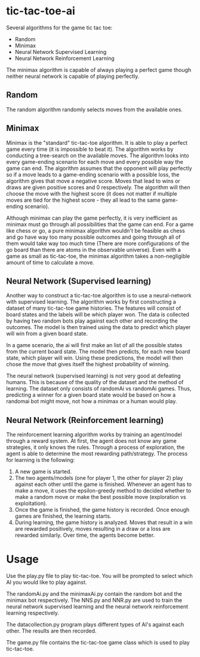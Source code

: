 # tic-tac-toe-ai

Several algorithms for the game tic tac toe:

- Random 
- Minimax 
- Neural Network Supervised Learning 
- Neural Network Reinforcement Learning

The minimax algorithm is capable of always playing a perfect game though neither neural network is capable of playing perfectly.

## Random

The random algorithm randomly selects moves from the available ones. 

## Minimax

Minimax is the "standard" tic-tac-toe algorithm. It is able to play a perfect game every time (it is impossible to beat it). The algorithm works by conducting a tree-search on the available moves. The algorithm looks into every game-ending scenario for each move and every possible way the game can end. The algorithm assumes that the opponent will play perfectly so if a move leads to a game-ending scenario with a possible loss, the algorithm gives that move a negative score. Moves that lead to wins or draws are given positive scores and 0 respectively. The algorithm will then choose the move with the highest score (it does not matter if multiple moves are tied for the highest score - they all lead to the same game-ending scenario).

Although minimax can play the game perfectly, it is very inefficient as minimax must go through all possibilities that the game can end. For a game like chess or go, a pure minimax algorithm wouldn't be feasible as chess and go have way too many possible outcomes and going through all of them would take way too much time (There are more configurations of the go board than there are atoms in the observable universe). Even with a game as small as tic-tac-toe, the minimax algorithm takes a non-negligible amount of time to calculate a move.

## Neural Network (Supervised learning)

Another way to construct a tic-tac-toe algorithm is to use a neural-network with supervised learning. The algorithm works by first constructing a dataset of many tic-tac-toe game histories. The features will consist of board states and the labels will be which player won. The data is collected by having two random bots play against each other and recording the outcomes. The model is then trained using the data to predict which player will win from a given board state.

In a game scenario, the ai will first make an list of all the possible states from the current board state. The model then predicts, for each new board state, which player will win. Using these predictions, the model will then chose the move that gives itself the highest probability of winning.

The neural network (supervised learning) is not very good at defeating humans. This is because of the quality of the dataset and the method of learning. The dataset only consists of  randomAi vs randomAi games. Thus, predicting a winner for a given board state would be based on how a randomai bot might move, not how a minimax or a human would play.

## Neural Network (Reinforcement learning)

The reinforcement learning algorithm works by training an agent/model through a reward system. At first, the agent does not know any game strategies, it only knows the rules. Through a process of exploration, the agent is able to determine the most rewarding path/strategy. The process for learning is the following:

1. A new game is started.
2. The two agents/models (one for player 1, the other for player 2) play against each other until the game is finished. Whenever an agent has to make a move, it uses the epsilon-greedy method to decided whether to make a random move or make the best possible move (exploration vs exploitation).
3. Once the game is finished, the game history is recorded. Once enough games are finished, the learning starts.
4. During learning, the game history is analyzed. Moves that result in a win are rewarded positively, moves resulting in a draw or a loss are rewarded similarly. Over time, the agents become better. 

# Usage

Use the play.py file to play tic-tac-toe. You will be prompted to select which AI you would like to play against.

The randomAi.py and the minimaxAi.py contain the random bot and the minimax bot respectively. The NNS.py and NNR.py are used to train the neural network supervised learning and the neural network reinforcement learning respectively.

The datacollection.py program plays different types of AI's against each other. The results are then recorded.

The game.py file contains the tic-tac-toe game class which is used to play tic-tac-toe.
